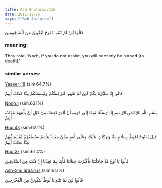 ```yaml
---
title: Ash-Shu'araa:116
date: 2011-12-26
tags: ["Ash-Shu'araa"]
---
```

قَالُوا لَئِنْ لَمْ تَنْتَهِ يَا نُوحُ لَتَكُونَنَّ مِنَ الْمَرْجُومِينَ
### meaning: 
They said, ‘Noah, if you do not desist, you will certainly be stoned [to death].’
### similar verses: 

[Yaseen:18](/36/18) (sim:64.7%)

قَالُوا إِنَّا تَطَيَّرْنَا بِكُمْ ۖ لَئِنْ لَمْ تَنْتَهُوا لَنَرْجُمَنَّكُمْ وَلَيَمَسَّنَّكُمْ مِنَّا عَذَابٌ أَلِيمٌ

[Nooh:1](/71/1) (sim:63.1%)

بِسْمِ اللَّهِ الرَّحْمَٰنِ الرَّحِيمِ إِنَّا أَرْسَلْنَا نُوحًا إِلَىٰ قَوْمِهِ أَنْ أَنْذِرْ قَوْمَكَ مِنْ قَبْلِ أَنْ يَأْتِيَهُمْ عَذَابٌ أَلِيمٌ

[Hud:48](/11/48) (sim:62.1%)

قِيلَ يَا نُوحُ اهْبِطْ بِسَلَامٍ مِنَّا وَبَرَكَاتٍ عَلَيْكَ وَعَلَىٰ أُمَمٍ مِمَّنْ مَعَكَ ۚ وَأُمَمٌ سَنُمَتِّعُهُمْ ثُمَّ يَمَسُّهُمْ مِنَّا عَذَابٌ أَلِيمٌ

[Hud:32](/11/32) (sim:61.4%)

قَالُوا يَا نُوحُ قَدْ جَادَلْتَنَا فَأَكْثَرْتَ جِدَالَنَا فَأْتِنَا بِمَا تَعِدُنَا إِنْ كُنْتَ مِنَ الصَّادِقِينَ

[Ash-Shu'araa:167](/26/167) (sim:61.1%)

قَالُوا لَئِنْ لَمْ تَنْتَهِ يَا لُوطُ لَتَكُونَنَّ مِنَ الْمُخْرَجِينَ
